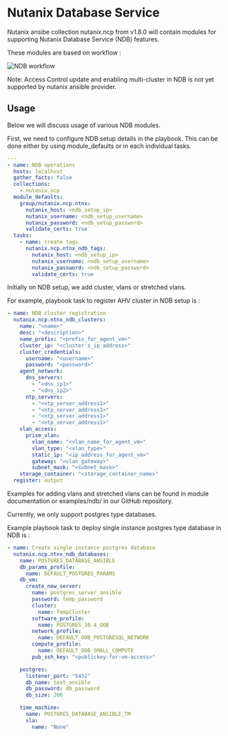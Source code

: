 # Nutanix Database Service

Nutanix ansibe collection nutanix.ncp from v1.8.0 will contain modules for supporting Nutanix Database Service (NDB) features.

These modules are based on workflow :

![NDB workflow](ndb_workflow.png)

Note: Access Control update and enabling multi-cluster in NDB is not yet supported by nutanix ansible provider.

## Usage

Below we will discuss usage of various NDB modules.

First, we need to configure NDB setup details in the playbook. This can be done either by using module_defaults or in each individual tasks.

```yaml
---
- name: NDB operations
  hosts: localhost
  gather_facts: false
  collections:
    - nutanix.ncp
  module_defaults:
    group/nutanix.ncp.ntnx:
      nutanix_host: <ndb_setup_ip>
      nutanix_username: <ndb_setup_username>
      nutanix_password: <ndb_setup_password>
      validate_certs: true
  tasks:
    - name: create tags
      nutanix.ncp.ntnx_ndb_tags:
        nutanix_host: <ndb_setup_ip>
        nutanix_username: <ndb_setup_username>
        nutanix_password: <ndb_setup_password>
        validate_certs: true
```

Initially on NDB setup, we add cluster, vlans or stretched vlans.

For example, playbook task to register AHV cluster in NDB setup is :

```yaml
- name: NDB cluster registration
  nutanix.ncp.ntnx_ndb_clusters:
    name: "<name>"
    desc: "<description>"
    name_prefix: "<prefix_for_agent_vm>"
    cluster_ip: "<cluster's_ip_address>"
    cluster_credentials:
      username: "<username>"
      password: "<password>"
    agent_network:
      dns_servers:
        - "<dns_ip1>"
        - "<dns_ip2>"
      ntp_servers:
        - "<ntp_server_address1>"
        - "<ntp_server_address1>"
        - "<ntp_server_address1>"
        - "<ntp_server_address1>"
    vlan_access:
      prism_vlan:
        vlan_name: "<vlan_name_for_agent_vm>"
        vlan_type: "<vlan_type>"
        static_ip: "<ip_address_for_agent_vm>"
        gateway: "<vlan_gateway>"
        subnet_mask: "<subnet_mask>"
    storage_container: "<storage_container_name>"
  register: output
```

Examples for adding vlans and stretched vlans can be found in module documentation or examples/ndb/ in our GitHub repository.

Currently, we only support postgres type databases.

Example playbook task to deploy single instance postgres type database in NDB is :

```yaml
- name: Create single instance postgres database
  nutanix.ncp.ntnx_ndb_databases:
    name: POSTGRES_DATABASE_ANSIBLE
    db_params_profile:
      name: DEFAULT_POSTGRES_PARAMS
    db_vm:
      create_new_server:
        name: postgres_server_ansible
        password: temp_password
        cluster:
          name: TempCluster
        software_profile:
          name: POSTGRES_10.4_OOB
        network_profile:
          name: DEFAULT_OOB_POSTGRESQL_NETWORK
        compute_profile:
          name: DEFAULT_OOB_SMALL_COMPUTE
        pub_ssh_key: "<publickey-for-vm-access>"

    postgres:
      listener_port: "5432"
      db_name: test_ansible
      db_password: db_password
      db_size: 200

    time_machine:
      name: POSTGRES_DATABASE_ANSIBLE_TM
      sla:
        name: "None"
```
